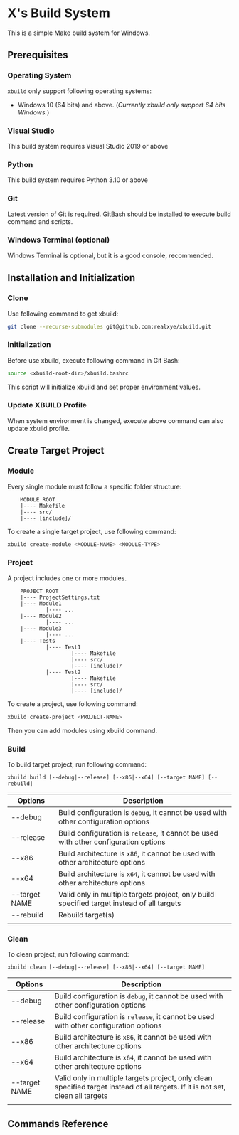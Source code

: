 # X's Build System #

This is a simple Make build system for Windows.

## Prerequisites

### Operating System

`xbuild` only support following operating systems:

- Windows 10 (64 bits) and above. (_Currently xbuild only support 64 bits Windows._)

### Visual Studio

This build system requires Visual Studio 2019 or above

### Python

This build system requires Python 3.10 or above

### Git

Latest version of Git is required. GitBash should be installed to execute build command and scripts.

### Windows Terminal (optional)

Windows Terminal is optional, but it is a good console, recommended.

## Installation and Initialization

### Clone

Use following command to get xbuild:

```bash
git clone --recurse-submodules git@github.com:realxye/xbuild.git
```

### Initialization

Before use xbuild, execute following command in Git Bash:

```bash
source <xbuild-root-dir>/xbuild.bashrc
```

This script will initialize xbuild and set proper environment values.

### Update XBUILD Profile

When system environment is changed, execute above command can also update xbuild profile.

## Create Target Project

### Module

Every single module must follow a specific folder structure:

```
    MODULE ROOT
    |---- Makefile
    |---- src/
    |---- [include]/
```

To create a single target project, use following command:

```bash
xbuild create-module <MODULE-NAME> <MODULE-TYPE>
```

### Project

A project includes one or more modules.

```
    PROJECT ROOT
    |---- ProjectSettings.txt
    |---- Module1
            |---- ...
    |---- Module2
            |---- ...
    |---- Module3
            |---- ...
    |---- Tests
            |---- Test1
                    |---- Makefile
                    |---- src/
                    |---- [include]/
            |---- Test2
                    |---- Makefile
                    |---- src/
                    |---- [include]/
```

To create a project, use following command:

```bash
xbuild create-project <PROJECT-NAME>
```

Then you can add modules using xbuild command.

### Build

To build target project, run following command:

```
xbuild build [--debug|--release] [--x86|--x64] [--target NAME] [--rebuild]
```

| Options | Description |
|---|---|
| --debug | Build configuration is `debug`, it cannot be used with other configuration options |
| --release | Build configuration is `release`, it cannot be used with other configuration options |
| --x86 | Build architecture is `x86`, it cannot be used with other architecture options |
| --x64 | Build architecture is `x64`, it cannot be used with other architecture options |
| --target NAME | Valid only in multiple targets project, only build specified target instead of all targets |
| --rebuild | Rebuild target(s) |
|   |   |

### Clean

To clean project, run following command:

```
xbuild clean [--debug|--release] [--x86|--x64] [--target NAME]
```

| Options | Description |
|---|---|
| --debug | Build configuration is `debug`, it cannot be used with other configuration options |
| --release | Build configuration is `release`, it cannot be used with other configuration options |
| --x86 | Build architecture is `x86`, it cannot be used with other architecture options |
| --x64 | Build architecture is `x64`, it cannot be used with other architecture options |
| --target NAME | Valid only in multiple targets project, only clean specified target instead of all targets. If it is not set, clean all targets |
|   |   |

## Commands Reference
